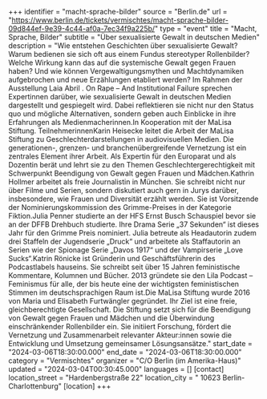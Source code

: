 +++
identifier = "macht-sprache-bilder"
source = "Berlin.de"
url = "https://www.berlin.de/tickets/vermischtes/macht-sprache-bilder-09d844ef-9e39-4c44-af0a-7ec34f9a225b/"
type = "event"
title = "Macht, Sprache, Bilder"
subtitle = "Über sexualisierte Gewalt in deutschen Medien"
description = "Wie entstehen Geschichten über sexualisierte Gewalt? Warum bedienen sie sich oft aus einem Fundus stereotyper Rollenbilder? Welche Wirkung kann das auf die systemische Gewalt gegen Frauen haben? Und wie können Vergewaltigungsmythen und Machtdynamiken aufgebrochen und neue Erzählungen etabliert werden? Im Rahmen der Ausstellung Laia Abril . On Rape – And Institutional Failure sprechen Expertinnen darüber, wie sexualisierte Gewalt in deutschen Medien dargestellt und gespiegelt wird. Dabei reflektieren sie nicht nur den Status quo und mögliche Alternativen, sondern geben auch Einblicke in ihre Erfahrungen als Medienmacherinnen.In Kooperation mit der MaLisa Stiftung. TeilnehmerinnenKarin Heisecke leitet die Arbeit der MaLisa Stiftung zu Geschlechterdarstellungen in audiovisuellen Medien. Die generationen-, grenzen- und branchenübergreifende Vernetzung ist ein zentrales Element ihrer Arbeit. Als Expertin für den Europarat und als Dozentin berät und lehrt sie zu den Themen Geschlechtergerechtigkeit mit Schwerpunkt Beendigung von Gewalt gegen Frauen und Mädchen.Kathrin Hollmer arbeitet als freie Journalistin in München. Sie schreibt nicht nur über Filme und Serien, sondern diskutiert auch gern in Jurys darüber, insbesondere, wie Frauen und Diversität erzählt werden. Sie ist Vorsitzende der Nominierungskommission des Grimme-Preises in der Kategorie Fiktion.Julia Penner studierte an der HFS Ernst Busch Schauspiel bevor sie an der DFFB Drehbuch studierte. Ihre Drama Serie „37 Sekunden“ ist dieses Jahr für den Grimme Preis nominiert. Julia betreute als Headautorin zudem drei Staffeln der Jugendserie „Druck“ und arbeitete als Staffautorin an Serien wie der Spionage Serie „Davos 1917“ und der Vampirserie „Love Sucks“.Katrin Rönicke ist Gründerin und Geschäftsführerin des Podcastlabels hauseins. Sie schreibt seit über 15 Jahren feministische Kommentare, Kolumnen und Bücher. 2013 gründete sie den Lila Podcast – Feminismus für alle, der bis heute eine der wichtigsten feministischen Stimmen im deutschsprachigen Raum ist.Die MaLisa Stiftung wurde 2016 von Maria und Elisabeth Furtwängler gegründet. Ihr Ziel ist eine freie, gleichberechtigte Gesellschaft. Die Stiftung setzt sich für die Beendigung von Gewalt gegen Frauen und Mädchen und die Überwindung einschränkender Rollenbilder ein. Sie initiiert Forschung, fördert die Vernetzung und Zusammenarbeit relevanter Akteur:innen sowie die Entwicklung und Umsetzung gemeinsamer Lösungsansätze."
start_date = "2024-03-06T18:30:00.000"
end_date = "2024-03-06T18:30:00.000"
category = "Vermischtes"
organizer = "C/O Berlin (im Amerika-Haus)"
updated = "2024-03-04T00:30:45.000"
languages = []
[contact]
location_street = "Hardenbergstraße 22"
location_city = " 10623 Berlin-Charlottenburg"
[location]
+++